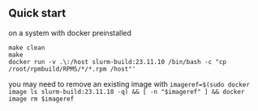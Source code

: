 ## Quick start
on a system with docker preinstalled
```
make clean
make
docker run -v .\:/host slurm-build:23.11.10 /bin/bash -c "cp /root/rpmbuild/RPMS/*/*.rpm /host"'
```
you may need to remove an existing image with `imageref=$(sudo docker image ls slurm-build:23.11.10 -q) && [ -n "$imageref" ] && docker image rm $imageref`